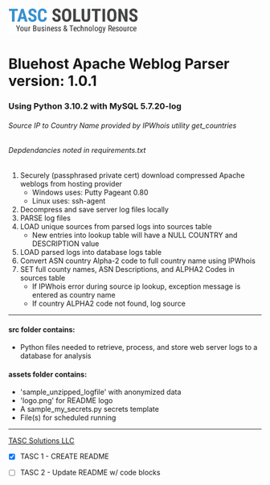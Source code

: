 ![TASCS LOGO](./assets/logo.png)

# Bluehost Apache Weblog Parser version: 1.0.1
### Using Python 3.10.2 with MySQL 5.7.20-log
###### Source IP to Country Name provided by IPWhois utility get_countries
###### Depdendancies noted in requirements.txt

1. Securely (passphrased private cert) download compressed Apache weblogs from hosting provider
    * Windows uses: Putty Pageant 0.80
    * Linux uses: ssh-agent 
1. Decompress and save server log files locally 
1. PARSE log files
1. LOAD unique sources from parsed logs into sources table
    * New entries into lookup table will have a NULL COUNTRY and DESCRIPTION value
1. LOAD parsed logs into database logs table
1. Convert ASN country Alpha-2 code to full country name using IPWhois 
1. SET full county names, ASN Descriptions, and ALPHA2 Codes in sources table
     * If IPWhois error during source ip lookup, exception message is entered as country name
     * If country ALPHA2 code not found, log source

---

#### src folder contains: 

* Python files needed to retrieve, process, and store web server logs to a database for analysis

#### assets folder contains:

* 'sample_unzipped_logfile'  with anonymized data
* 'logo.png' for README logo
* A sample_my_secrets.py secrets template
* File(s) for scheduled running
            
---

[TASC Solutions LLC](https://www.tascs.net)

* [x] TASC 1 - CREATE README
* [ ] TASC 2 - Update README w/ code blocks


